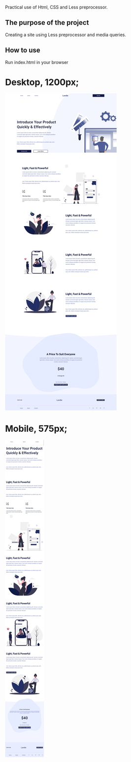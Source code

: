 Practical use of Html, CSS and Less preprocessor.

## The purpose of the project
Creating a site using Less preprocessor and media queries.

## How to use
Run index.html in your browser

# Desktop, 1200px;
![xlarge devices](img/site-xl.png)

# Mobile, 575px;
![small devices](img/site-xs.png)